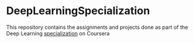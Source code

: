 # DeepLearningSpecialization
This repository contains the assignments and projects done as part of the Deep Learning [specialization](https://www.coursera.org/specializations/deep-learning) on Coursera
